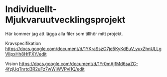 Individuellt-Mjukvaruutvecklingsprojekt
=======================================
Här kommer jag att lägga alla filer som tillhör mitt projekt.

Kravspecifikation
https://docs.google.com/document/d/1YKraSszO7je5KyKdEuV_yuxZhnULLgVlIpxHh8HfFXY/edit

Vision
https://docs.google.com/document/d/1Yr0mAjfMd6saZC-4fzjUqTnrtd3R2uFz7wWlWVPvl1Q/edit
